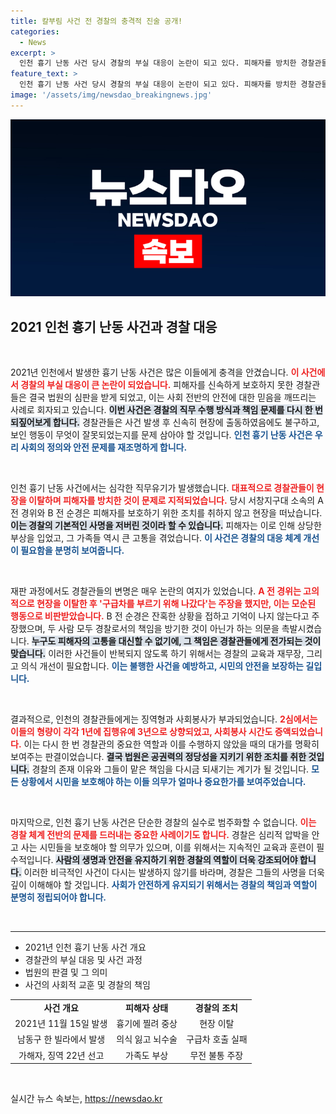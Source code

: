 ```yaml
---
title: 칼부림 사건 전 경찰의 충격적 진술 공개!
categories:
  - News
excerpt: >
  인천 흉기 난동 사건 당시 경찰의 부실 대응이 논란이 되고 있다. 피해자를 방치한 경찰관들은 징역형을 선고받고, 형량이 증가하며 사회봉사 시간도 늘어났다. 피해자는 극심한 부상을 입었고, 가족은 가해자와 맞서 싸우다 다쳤다. 경찰의 변명이 부적절하다는 지적이 이어진다.
feature_text: >
  인천 흉기 난동 사건 당시 경찰의 부실 대응이 논란이 되고 있다. 피해자를 방치한 경찰관들은 징역형을 선고받고, 형량이 증가하며 사회봉사 시간도 늘어났다. 피해자는 극심한 부상을 입었고, 가족은 가해자와 맞서 싸우다 다쳤다. 경찰의 변명이 부적절하다는 지적이 이어진다.
image: '/assets/img/newsdao_breakingnews.jpg'
---
```


<p><img src="/assets/img/newsdao_breakingnews.jpg" alt="pcversion 속보" /></p>

<h2 data-ke-size="size26">2021 인천 흉기 난동 사건과 경찰 대응</h2>

<p data-ke-size="size16">&nbsp;</p>

<p>2021년 인천에서 발생한 흉기 난동 사건은 많은 이들에게 충격을 안겼습니다. <b><span style="color: #ee2323;">이 사건에서 경찰의 부실 대응이 큰 논란이 되었습니다.</span></b> 피해자를 신속하게 보호하지 못한 경찰관들은 결국 법원의 심판을 받게 되었고, 이는 사회 전반의 안전에 대한 믿음을 깨뜨리는 사례로 회자되고 있습니다. <b><span style="background-color: #21538527;">이번 사건은 경찰의 직무 수행 방식과 책임 문제를 다시 한 번 되짚어보게 합니다.</span></b> 경찰관들은 사건 발생 후 신속히 현장에 출동하였음에도 불구하고, 보인 행동이 무엇이 잘못되었는지를 문제 삼아야 할 것입니다. <b><span style="color: #1a5490;">인천 흉기 난동 사건은 우리 사회의 정의와 안전 문제를 재조명하게 합니다.</span></b></p>

<p data-ke-size="size16">&nbsp;</p>

<p>인천 흉기 난동 사건에서는 심각한 직무유기가 발생했습니다. <b><span style="color: #ee2323;">대표적으로 경찰관들이 현장을 이탈하며 피해자를 방치한 것이 문제로 지적되었습니다.</span></b> 당시 서창지구대 소속의 A 전 경위와 B 전 순경은 피해자를 보호하기 위한 조치를 취하지 않고 현장을 떠났습니다. <b><span style="background-color: #21538527;">이는 경찰의 기본적인 사명을 저버린 것이라 할 수 있습니다.</span></b> 피해자는 이로 인해 상당한 부상을 입었고, 그 가족들 역시 큰 고통을 겪었습니다. <b><span style="color: #1a5490;">이 사건은 경찰의 대응 체계 개선이 필요함을 분명히 보여줍니다.</span></b></p>

<p data-ke-size="size16">&nbsp;</p>

<p>재판 과정에서도 경찰관들의 변명은 매우 논란의 여지가 있었습니다. <b><span style="color: #ee2323;">A 전 경위는 고의적으로 현장을 이탈한 후 '구급차를 부르기 위해 나갔다'는 주장을 했지만, 이는 모순된 행동으로 비판받았습니다.</span></b> B 전 순경은 잔혹한 상황을 접하고 기억이 나지 않는다고 주장했으며, 두 사람 모두 경찰로서의 책임을 방기한 것이 아닌가 하는 의문을 촉발시켰습니다. <b><span style="background-color: #21538527;">누구도 피해자의 고통을 대신할 수 없기에, 그 책임은 경찰관들에게 전가되는 것이 맞습니다.</span></b> 이러한 사건들이 반복되지 않도록 하기 위해서는 경찰의 교육과 재무장, 그리고 의식 개선이 필요합니다. <b><span style="color: #1a5490;">이는 불행한 사건을 예방하고, 시민의 안전을 보장하는 길입니다.</span></b></p>

<p data-ke-size="size16">&nbsp;</p>

<p>결과적으로, 인천의 경찰관들에게는 징역형과 사회봉사가 부과되었습니다. <b><span style="color: #ee2323;">2심에서는 이들의 형량이 각각 1년에 집행유예 3년으로 상향되었고, 사회봉사 시간도 증액되었습니다.</span></b> 이는 다시 한 번 경찰관의 중요한 역할과 이를 수행하지 않았을 때의 대가를 명확히 보여주는 판결이었습니다. <b><span style="background-color: #21538527;">결국 법원은 공권력의 정당성을 지키기 위한 조치를 취한 것입니다.</span></b> 경찰의 존재 이유와 그들이 맡은 책임을 다시금 되새기는 계기가 될 것입니다. <b><span style="color: #1a5490;">모든 상황에서 시민을 보호해야 하는 이들 의무가 얼마나 중요한가를 보여주었습니다.</span></b></p>

<p data-ke-size="size16">&nbsp;</p>

<p>마지막으로, 인천 흉기 난동 사건은 단순한 경찰의 실수로 범주화할 수 없습니다. <b><span style="color: #ee2323;">이는 경찰 체계 전반의 문제를 드러내는 중요한 사례이기도 합니다.</span></b> 경찰은 심리적 압박을 안고 사는 시민들을 보호해야 할 의무가 있으며, 이를 위해서는 지속적인 교육과 훈련이 필수적입니다. <b><span style="background-color: #21538527;">사람의 생명과 안전을 유지하기 위한 경찰의 역할이 더욱 강조되어야 합니다.</span></b> 이러한 비극적인 사건이 다시는 발생하지 않기를 바라며, 경찰은 그들의 사명을 더욱 깊이 이해해야 할 것입니다. <b><span style="color: #1a5490;">사회가 안전하게 유지되기 위해서는 경찰의 책임과 역할이 분명히 정립되어야 합니다.</span></b></p>

<p data-ke-size="size16">&nbsp;</p>

<hr>

<ul>
    <li>2021년 인천 흉기 난동 사건 개요</li>
    <li>경찰관의 부실 대응 및 사건 과정</li>
    <li>법원의 판결 및 그 의미</li>
    <li>사건의 사회적 교훈 및 경찰의 책임</li>
</ul>

<table>
    <tr>
        <td style="text-align: center; height: 17px;"><b>사건 개요</b></td>
        <td style="text-align: center; height: 17px;"><b>피해자 상태</b></td>
        <td style="text-align: center; height: 17px;"><b>경찰의 조치</b></td>
    </tr>
    <tr>
        <td style="text-align: center; height: 17px;">2021년 11월 15일 발생</td>
        <td style="text-align: center; height: 17px;">흉기에 찔려 중상</td>
        <td style="text-align: center; height: 17px;">현장 이탈</td>
    </tr>
    <tr>
        <td style="text-align: center; height: 17px;">남동구 한 빌라에서 발생</td>
        <td style="text-align: center; height: 17px;">의식 잃고 뇌수술</td>
        <td style="text-align: center; height: 17px;">구급차 호출 실패</td>
    </tr>
    <tr>
        <td style="text-align: center; height: 17px;">가해자, 징역 22년 선고</td>
        <td style="text-align: center; height: 17px;">가족도 부상</td>
        <td style="text-align: center; height: 17px;">무전 불통 주장</td>
    </tr>
</table>

<p data-ke-size="size16">&nbsp;</p>
실시간 뉴스 속보는, <a href="https://newsdao.kr" rel="dofollow">https://newsdao.kr</a>



